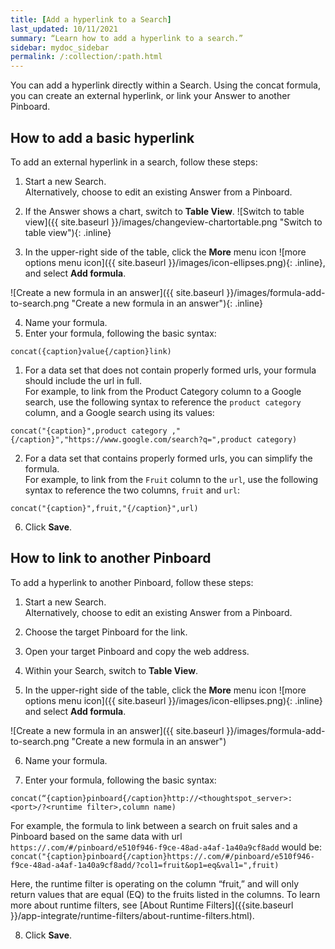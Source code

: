 ```yaml
---
title: [Add a hyperlink to a Search]
last_updated: 10/11/2021
summary: “Learn how to add a hyperlink to a search.”
sidebar: mydoc_sidebar
permalink: /:collection/:path.html
---
```


You can add a hyperlink directly within a Search. Using the concat formula, you can create an external hyperlink, or link your Answer to another Pinboard. 

## How to add a basic hyperlink

To add an external hyperlink in a search, follow these steps:

1. Start a new Search.<br/>
Alternatively, choose to edit an existing Answer from a Pinboard.

2. If the Answer shows a chart, switch to **Table View**.
![Switch to table view]({{ site.baseurl }}/images/changeview-chartortable.png "Switch to table view"){: .inline}

3. In the upper-right side of the table, click the **More** menu icon ![more options menu icon]({{ site.baseurl }}/images/icon-ellipses.png){: .inline}, and select **Add formula**.<br/>

![Create a new formula in an answer]({{ site.baseurl }}/images/formula-add-to-search.png "Create a new formula in an answer"){: .inline}

4. Name your formula.
5. Enter your formula, following the basic syntax: <br/>
```
concat({caption}value{/caption}link)
```
  1. For a data set that does not contain properly formed urls, your formula should include the url in full. <br/>
  For example, to link from the Product Category column to a Google search, use the following syntax to reference the `product category` column, and a Google search using its values: <br/>
  ```
  concat("{caption}",product category ,"{/caption}","https://www.google.com/search?q=",product category)
  ```
  2. For a data set that contains properly formed urls, you can simplify the formula. <br/>
  For example, to link from the `Fruit` column to the `url`, use the following syntax to reference the two columns, `fruit` and `url`: <br/>
  ```
  concat("{caption}",fruit,"{/caption}",url)
  ```
6. Click **Save**.

## How to link to another Pinboard

To add a hyperlink to another Pinboard, follow these steps:

1. Start a new Search.<br/>
Alternatively, choose to edit an existing Answer from a Pinboard.

2. Choose the target Pinboard for the link.

3. Open your target Pinboard and copy the web address.

4. Within your Search, switch to **Table View**.

5. In the upper-right side of the table, click the **More** menu icon ![more options menu icon]({{ site.baseurl }}/images/icon-ellipses.png){: .inline}  and select **Add formula**.<br/>

![Create a new formula in an answer]({{ site.baseurl }}/images/formula-add-to-search.png "Create a new formula in an answer")

6. Name your formula.

7. Enter your formula, following the basic syntax:<br/>
```
concat(“{caption}pinboard{/caption}http://<thoughtspot_server>:<port>/?<runtime filter>,column name)
```
For example, the formula to link between a search on fruit sales and a Pinboard based on the same data with url <code>https://<thoughtspot-instance>.com/#/pinboard/e510f946-f9ce-48ad-a4af-1a40a9cf8add</code> would be:
<code>concat("{caption}pinboard{/caption}https://<thoughtspot-instance>.com/#/pinboard/e510f946-f9ce-48ad-a4af-1a40a9cf8add/?col1=fruit&op1=eq&val1=",fruit)</code> <br/>

Here, the runtime filter is operating on the column “fruit,” and will only return values that are equal (EQ) to the fruits listed in the columns. To learn more about runtime filters, see [About Runtime Filters]({{site.baseurl }}/app-integrate/runtime-filters/about-runtime-filters.html).

8. Click **Save**.
